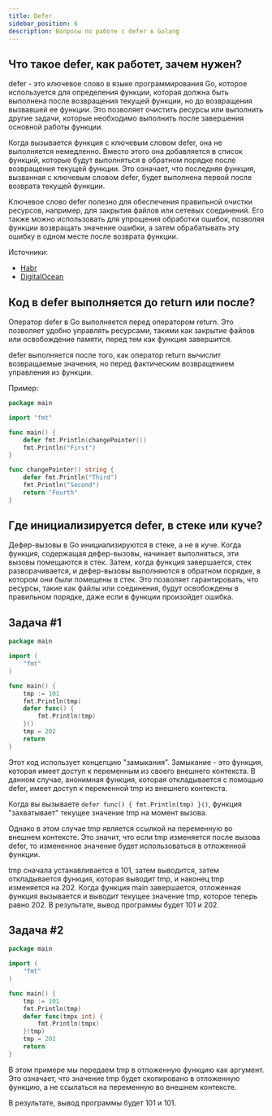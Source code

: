 ```yaml
---
title: Defer
sidebar_position: 6
description: Вопросы по работе с defer в Golang
---
```


## Что такое defer, как работет, зачем нужен?

defer - это ключевое слово в языке программирования Go, которое используется для определения функции, которая должна быть выполнена после возвращения текущей функции, но до возвращения вызвавшей ее функции. Это позволяет очистить ресурсы или выполнить другие задачи, которые необходимо выполнить после завершения основной работы функции.

Когда вызывается функция с ключевым словом defer, она не выполняется немедленно. Вместо этого она добавляется в список функций, которые будут выполняться в обратном порядке после возвращения текущей функции. Это означает, что последняя функция, вызванная с ключевым словом defer, будет выполнена первой после возврата текущей функции.

Ключевое слово defer полезно для обеспечения правильной очистки ресурсов, например, для закрытия файлов или сетевых соединений. Его также можно использовать для упрощения обработки ошибок, позволяя функции возвращать значение ошибки, а затем обрабатывать эту ошибку в одном месте после возврата функции.

Источники: 
 - [Habr](https://habr.com/ru/articles/492948/)
 - [DigitalOcean](https://www.digitalocean.com/community/tutorials/understanding-defer-in-go-ru)

## Код в defer выполняется до return или после?

Оператор defer в Go выполняется перед оператором return. Это позволяет удобно управлять ресурсами, такими как закрытие файлов или освобождение памяти, перед тем как функция завершится. 

defer выполняется после того, как оператор return вычислит возвращаемые значения, но перед фактическим возвращением управления из функции.

Пример:
```go 
package main

import "fmt"

func main() {
    defer fmt.Println(changePointer())
    fmt.Println("First")
}

func changePointer() string {
    defer fmt.Println("Third")
    fmt.Println("Second")
    return "Fourth"
}
```

## Где инициализируется defer, в стеке или куче?
Дефер-вызовы в Go инициализируются в стеке, а не в куче. Когда функция, содержащая дефер-вызовы, начинает выполняться, эти вызовы помещаются в стек. Затем, когда функция завершается, стек разворачивается, и дефер-вызовы выполняются в обратном порядке, в котором они были помещены в стек. Это позволяет гарантировать, что ресурсы, такие как файлы или соединения, будут освобождены в правильном порядке, даже если в функции произойдет ошибка.

## Задача #1

```go title="main.go"
package main

import (
	"fmt"
)

func main() {
	tmp := 101
	fmt.Println(tmp)
	defer func() {
		fmt.Println(tmp)
	}()
	tmp = 202
	return
}
```

Этот код использует концепцию "замыкания". Замыкание - это функция, которая имеет доступ к переменным из своего внешнего контекста. 
В данном случае, анонимная функция, которая откладывается с помощью defer, имеет доступ к переменной tmp из внешнего контекста.

Когда вы вызываете `defer func() { fmt.Println(tmp) }()`, функция "захватывает" текущее значение tmp на момент вызова. 

Однако в этом случае tmp является ссылкой на переменную во внешнем контексте. Это значит, что если tmp изменяется после вызова defer, то измененное значение будет использоваться в отложенной функции.

tmp сначала устанавливается в 101, затем выводится, затем откладывается функция, которая выводит tmp, и наконец tmp изменяется на 202.
Когда функция main завершается, отложенная функция вызывается и выводит текущее значение tmp, которое теперь равно 202.
В результате, вывод программы будет 101 и 202.

## Задача #2

```go title="main.go"
package main

import (
    "fmt"
)

func main() {
	tmp := 101
	fmt.Println(tmp)
	defer func(tmpx int) {
		fmt.Println(tmpx)
	}(tmp)
	tmp = 202
	return
}
```

В этом примере мы передаем tmp в отложенную функцию как аргумент. Это означает, что значение tmp будет скопировано в отложенную функцию, а не ссылаться на переменную во внешнем контексте.

В результате, вывод программы будет 101 и 101.



